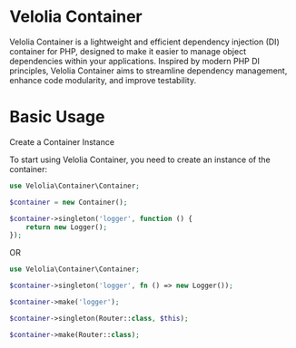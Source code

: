 # Velolia Container
Velolia Container is a lightweight and efficient dependency injection (DI) container for PHP, designed to make it easier to manage object dependencies within your applications. Inspired by modern PHP DI principles, Velolia Container aims to streamline dependency management, enhance code modularity, and improve testability.

# Basic Usage
Create a Container Instance

To start using Velolia Container, you need to create an instance of the container:

```php
use Velolia\Container\Container;

$container = new Container();

$container->singleton('logger', function () {
    return new Logger();
});

```

OR
```php
use Velolia\Container\Container;

$container->singleton('logger', fn () => new Logger());

$container->make('logger');

$container->singleton(Router::class, $this);

$container->make(Router::class);

```

